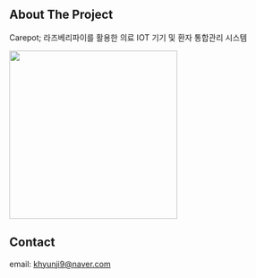## About The Project
Carepot; 라즈베리파이를 활용한 의료 IOT 기기 및 환자 통합관리 시스템 

<img src="https://user-images.githubusercontent.com/50947775/106425240-f7d1c280-64a6-11eb-83ca-3072a35c753c.png" width="300" height="300"> 

## Contact
email: khyunji9@naver.com
